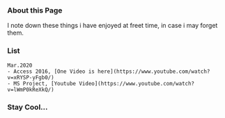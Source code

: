 ### About this Page

I note down these things i have enjoyed at freet time, in case i may forget them.

### List

```
Mar.2020
- Access 2016, [One Video is here](https://www.youtube.com/watch?v=xRYSP-yFgb0/)
- MS Project, [Youtube Video](https://www.youtube.com/watch?v=lWmP0kReXkQ/)
```

### Stay Cool...
